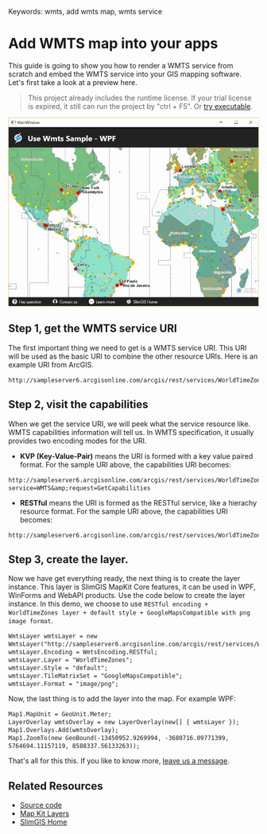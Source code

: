 Keywords: wmts, add wmts map, wmts service

# Add WMTS map into your apps

<desc>This guide is going to show you how to render a WMTS service from scratch and embed the WMTS service into your GIS mapping software.</desc> Let's first take a look at a preview here.

> This project already includes the runtime license. If your trial license is expired, it still can run the project by "ctrl + F5". Or [try executable](https://github.com/SlimGIS/UseWmts-WPF/releases). 

![wmts-wpf-preview](https://github.com/SlimGIS/UseWmts-WPF/blob/master/Screenshot.png?raw=true)

## Step 1, get the WMTS service URI
The first important thing we need to get is a WMTS service URI. This URI will be used as the basic URI to combine the other resource URIs. Here is an example URI from ArcGIS.
```
http://sampleserver6.arcgisonline.com/arcgis/rest/services/WorldTimeZones/MapServer/WMTS
```

## Step 2, visit the capabilities
When we get the service URI, we will peek what the service resource like. WMTS capabilities information will tell us. In WMTS specification, it usually provides two encoding modes for the URI.

- __KVP (Key-Value-Pair)__ means the URI is formed with a key value paired format. For the sample URI above, the capabilities URI becomes:

```
http://sampleserver6.arcgisonline.com/arcgis/rest/services/WorldTimeZones/MapServer/WMTS?service=WMTS&amp;request=GetCapabilities
```

- __RESTful__ means the URI is formed as the RESTful service, like a hierachy resource format. For the sample URI above, the capabilities URI becomes:
```
http://sampleserver6.arcgisonline.com/arcgis/rest/services/WorldTimeZones/MapServer/WMTS/1.0.0/WMTSCapabilities.xml
```

## __Step 3, create the layer__. 
Now we have get everything ready, the next thing is to create the layer instance. This layer is SlimGIS MapKit Core features, it can be used in WPF, WinForms and WebAPI products. Use the code below to create the layer instance. In this demo, we choose to use `RESTful encoding + WorldTimeZones layer + default style + GoogleMapsCompatible with png image format`.

```
WmtsLayer wmtsLayer = new WmtsLayer("http://sampleserver6.arcgisonline.com/arcgis/rest/services/WorldTimeZones/MapServer/WMTS");
wmtsLayer.Encoding = WmtsEncoding.RESTful;
wmtsLayer.Layer = "WorldTimeZones";
wmtsLayer.Style = "default";
wmtsLayer.TileMatrixSet = "GoogleMapsCompatible";
wmtsLayer.Format = "image/png";
```

Now, the last thing is to add the layer into the map. For example WPF:

```
Map1.MapUnit = GeoUnit.Meter;
LayerOverlay wmtsOverlay = new LayerOverlay(new[] { wmtsLayer });
Map1.Overlays.Add(wmtsOverlay);
Map1.ZoomTo(new GeoBound(-13450952.9269994, -3680716.09771399, 5764694.11157119, 8588337.56133263));
```

That's all for this this. If you like to know more, [leave us a message](mailto:support@slimgis.com).

## Related Resources
- [Source code](https://github.com/SlimGIS/UseWmts-WPF)
- [Map Kit Layers](https://slimgis.com/documents/layers)
- [SlimGIS Home](https://slimgis.com)
